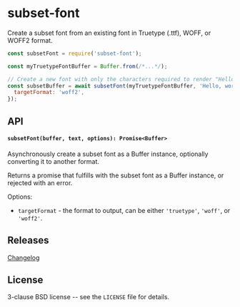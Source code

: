 # subset-font

Create a subset font from an existing font in Truetype (.ttf), WOFF, or WOFF2 format.

```js
const subsetFont = require('subset-font');

const myTruetypeFontBuffer = Buffer.from(/*...*/);

// Create a new font with only the characters required to render "Hello, world!" in WOFF2 format:
const subsetBuffer = await subsetFont(myTruetypeFontBuffer, 'Hello, world!', {
  targetFormat: 'woff2',
});
```

## API

#### `subsetFont(buffer, text, options): Promise<Buffer>`

Asynchronously create a subset font as a Buffer instance, optionally converting it to another format.

Returns a promise that fulfills with the subset font as a Buffer instance, or rejected with an error.

Options:

- `targetFormat` - the format to output, can be either `'truetype'`, `'woff'`, or `'woff2'`.

## Releases

[Changelog](https://github.com/papandreou/subset-font/blob/master/CHANGELOG.md)

## License

3-clause BSD license -- see the `LICENSE` file for details.
